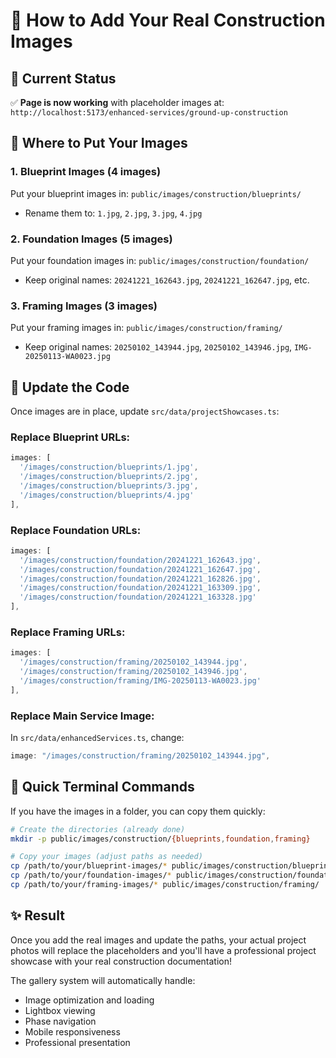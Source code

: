 # 📸 How to Add Your Real Construction Images

## 🎯 **Current Status**
✅ **Page is now working** with placeholder images at: 
`http://localhost:5173/enhanced-services/ground-up-construction`

## 📁 **Where to Put Your Images**

### **1. Blueprint Images (4 images)**
Put your blueprint images in: `public/images/construction/blueprints/`
- Rename them to: `1.jpg`, `2.jpg`, `3.jpg`, `4.jpg`

### **2. Foundation Images (5 images)** 
Put your foundation images in: `public/images/construction/foundation/`
- Keep original names: `20241221_162643.jpg`, `20241221_162647.jpg`, etc.

### **3. Framing Images (3 images)**
Put your framing images in: `public/images/construction/framing/`
- Keep original names: `20250102_143944.jpg`, `20250102_143946.jpg`, `IMG-20250113-WA0023.jpg`

## 🔄 **Update the Code**

Once images are in place, update `src/data/projectShowcases.ts`:

### **Replace Blueprint URLs:**
```typescript
images: [
  '/images/construction/blueprints/1.jpg',
  '/images/construction/blueprints/2.jpg', 
  '/images/construction/blueprints/3.jpg',
  '/images/construction/blueprints/4.jpg'
],
```

### **Replace Foundation URLs:**
```typescript
images: [
  '/images/construction/foundation/20241221_162643.jpg',
  '/images/construction/foundation/20241221_162647.jpg',
  '/images/construction/foundation/20241221_162826.jpg',
  '/images/construction/foundation/20241221_163309.jpg',
  '/images/construction/foundation/20241221_163328.jpg'
],
```

### **Replace Framing URLs:**
```typescript
images: [
  '/images/construction/framing/20250102_143944.jpg',
  '/images/construction/framing/20250102_143946.jpg',
  '/images/construction/framing/IMG-20250113-WA0023.jpg'
],
```

### **Replace Main Service Image:**
In `src/data/enhancedServices.ts`, change:
```typescript
image: "/images/construction/framing/20250102_143944.jpg",
```

## 🚀 **Quick Terminal Commands**

If you have the images in a folder, you can copy them quickly:

```bash
# Create the directories (already done)
mkdir -p public/images/construction/{blueprints,foundation,framing}

# Copy your images (adjust paths as needed)
cp /path/to/your/blueprint-images/* public/images/construction/blueprints/
cp /path/to/your/foundation-images/* public/images/construction/foundation/
cp /path/to/your/framing-images/* public/images/construction/framing/
```

## ✨ **Result**
Once you add the real images and update the paths, your actual project photos will replace the placeholders and you'll have a professional project showcase with your real construction documentation!

The gallery system will automatically handle:
- Image optimization and loading
- Lightbox viewing
- Phase navigation
- Mobile responsiveness
- Professional presentation 